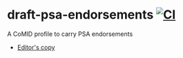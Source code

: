 # draft-psa-endorsements [![CI](https://github.com/thomas-fossati/draft-psa-endorsements/actions/workflows/build.yml/badge.svg)](https://github.com/thomas-fossati/draft-psa-endorsements/actions/workflows/build.yml)

A CoMID profile to carry PSA endorsements 

* [Editor's copy](https://thomas-fossati.github.io/draft-psa-endorsements/main/draft-xyz-rats-psa-endorsements.html)

